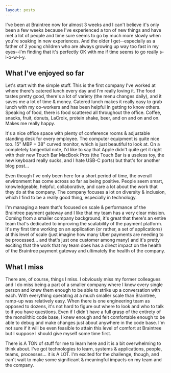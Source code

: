 ```yaml
---
layout: posts
---
```


I've been at Braintree now for almost 3 weeks and I can't believe it's only been a few weeks because I've experienced a ton of new things and have met a lot of people and time sure seems to go by much more slowly when you're soaking in new experiences. And the older I get--especially as a father of 2 young children who are always growing up way too fast in my eyes--I'm finding that it's perfectly OK with me if time seems to go really s-l-o-w-l-y.

## What I've enjoyed so far
Let's start with the simple stuff. This is the first company I've worked at where there's catered lunch every day and I'm really loving it. The food tastes pretty good, there's a lot of variety (the menu changes daily), and it saves me a lot of time & money. Catered lunch makes it really easy to grab lunch with my co-workers and has been helpful in getting to know others. Speaking of food, there is food scattered all throughout the office. Coffee, snacks, fruit, donuts, LaCroix, protein shake, beer, and on and on and on. Makes me really happy.

It's a nice office space with plenty of conference rooms & adjustable standing desk for every employee. The computer equipment is quite nice too. 15" MBP + 38" curved monitor, which is just beautiful to look at. On a completely tangential note, I'd like to say that Apple didn't quite get it right with their new Touch Bar MacBook Pros (the Touch Bar is a useless toy, the new keyboard really sucks, and I hate USB-C ports) but that's for another blog post...

Even though I've only been here for a short period of time, the overall environment has come across so far as being positive. People seem smart, knowledgeable, helpful, collaborative, and care a lot about the work that they do at the company. The company focuses a lot on diversity & inclusion, which I find to be a really good thing, especially in technology.

I'm managing a team that's focused on scale & performance of the Braintree payment gateway and I like that my team has a very clear mission. Coming from a smaller company background, it's great that there's an entire team that's dedicated to improving the scalability of the payment platform. It's my first time working on an application (or rather, a set of applications) at this level of scale (just imagine how many Uber payments are needing to be processed... and that's just one customer among many) and it's pretty exciting that the work that my team does has a direct impact on the health of the Braintree payment gateway and ultimately the health of the company.

## What I miss
There are, of course, things I miss. I obviously miss my former colleagues and I do miss being a part of a smaller company where I knew every single person and knew them enough to be able to strike up a conversation with each. With everything operating at a much smaller scale than Braintree, ramp-up was relatively easy. When there is one engineering team as opposed to dozens, it's not hard to figure out where to look and who to talk to if you have questions. Even if I didn't have a full grasp of the entirety of the monolithic code base, I knew enough and felt comfortable enough to be able to debug and make changes just about anywhere in the code base. I'm not sure if it will be even feasible to attain this level of comfort at Braintree but I suppose I should give myself some time first.

There is A TON of stuff for me to learn here and it is a bit overwhelming to think about. I've got technologies to learn, systems & applications, people, teams, processes... it is A LOT. I'm excited for the challenge, though, and can't wait to make some significant & meaningful impacts on my team and the company.
